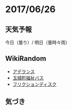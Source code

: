 # 2017/06/26

## 天気予報

今日（曇り）/ 明日（曇時々雨）

## WikiRandom

* [アデランス](https://ja.wikipedia.org/wiki/%E3%82%A2%E3%83%87%E3%83%A9%E3%83%B3%E3%82%B9)
* [玉城町福祉バス](https://ja.wikipedia.org/wiki/%E7%8E%89%E5%9F%8E%E7%94%BA%E7%A6%8F%E7%A5%89%E3%83%90%E3%82%B9)
* [フリクションディスク](https://ja.wikipedia.org/wiki/%E3%83%95%E3%83%AA%E3%82%AF%E3%82%B7%E3%83%A7%E3%83%B3%E3%83%87%E3%82%A3%E3%82%B9%E3%82%AF)

## 気づき

